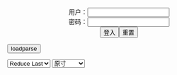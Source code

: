 <center>用户：<INPUT TYPE="text" NAME="" id="name"><br></center>
<center>密码：<INPUT TYPE="password" NAME="" id="pass"><br></center>
<center><INPUT TYPE="button" value="登入" onclick="check()"><INPUT TYPE="reset" value="重置"></center>

<div style="display: none" id="mdm" name="dmd">
  <button onclick="location.reload()">Cover 0</button>
</div>

<button style="display: none" name="dmd" onclick="toggleb()">toggle</button>
<button onclick="loadparse()">loadparse</button>

<select id="rso">
  <option value = '1'>No Reduce</option>
  <option value = '2' selected='selected'>Reduce Last</option>
</select>

<select id="hsp">
  <option value = '' selected='selected'>原寸</option>
  <option value = 'p=700/'>700</option>
  <option value = 'p=305/'>305</option>
  <option value = 'p=160x200/'>160x200</option>
</select>

<br>
<div style="display: none" id="mdc" name="dmd">
</div>

<pre style="display: none" id = "raw">
<!-- 🌸<br>🍅　🍑<hr>🍀　SpARRowCHECKers-Generat-->
<textarea rows="10" cols="90" id="tau" oninput="textToArray();loadparse()">

https://static5.hentai-cosplays.com/upload/20210924/239/244609/p=700/36.jpg
https://static4.hentai-cosplays.com/upload/20210601/226/231040/p=700/257.jpg
https://static2.hentai-cosplays.com/upload/20200916/176/179201/p=700/19.jpg
https://static2.hentai-cosplays.com/upload/20201117/185/189319/p=700/23.jpg
https://static5.hentai-cosplays.com/upload/20210707/229/233519/p=700/45.jpg
https://static2.hentai-cosplays.com/upload/20200216/149/151680/p=700/200.jpg
https://static.hentai-cosplays.com/upload/20130428/2/1451/p=700/217.jpg
https://static5.hentai-cosplays.com/upload/20211209/250/255568/p=700/36.jpg
https://static.hentai-cosplays.com/upload/20130501/2/1426/p=700/12.jpg
https://static.hentai-cosplays.com/upload/20110925/3/2736/p=700/200.jpg
https://static10.porn-images-xxx.com/upload/20211210/976/999181/p=700/56.jpg
https://static2.hentai-cosplays.com/upload/20201107/185/188791/p=700/35.jpg
https://static5.hentai-cosplays.com/upload/20210921/239/244462/p=700/64.jpg
https://static5.hentai-cosplays.com/upload/20211004/241/246221/p=700/9.jpg
https://static6.hentai-cosplays.com/upload/20211215/256/261931/p=700/13.jpg
https://static6.hentai-cosplays.com/upload/20211214/256/261121/p=700/17.jpg
https://static2.hentai-cosplays.com/upload/20200408/163/166101/p=700/28.jpg
https://static2.hentai-cosplays.com/upload/20180528/81/82063/p=700/56.jpg
https://static4.porn-images-xxx.com/upload/20200316/791/809463/p=700/32.jpg
https://static5.hentai-cosplays.com/upload/20210927/240/244880/p=700/50.jpg
https://static3.hentai-cosplays.com/upload/20210114/206/210866/p=700/12.jpg

</textarea><br><!-- 🍀<br>🍑　🍅<hr>🌸 -->

<textarea rows="30" cols="100" id="tar" oninput="loadparse()">

<font size="2"><b>
Meryl Sama - Mona Bikini - エロコスプレ</b></font><br>
https://ja.hentai-cosplays.com/image/meryl-sama-mona-bikini/

<font size="1" style="color:#DCDCDC"><b>2021/12/21 下午2:23:37</b></font><br>

<font size="2"><b>
Mery Valmonti (2021-05-30) - エロコスプレ</b></font><br>
https://ja.hentai-cosplays.com/image/mery-valmonti-2021-05-30/

<font size="1" style="color:#DCDCDC"><b>2021/12/21 下午2:36:46</b></font><br>

<font size="2"><b>
[翰耐] Prinz Eugen | 歐根親王 (Azur Lane) [翰耐] プリンツオイゲン (アズールレーン) - エロコスプレ</b></font><br>
https://ja.hentai-cosplays.com/image/-prinz-eugen---azur-lane---/

<font size="1" style="color:#DCDCDC"><b>2021/12/21 下午2:28:52</b></font><br>

<font size="2"><b>
[PingPing] Prinz Eugen (Azur Lane) [PingPing] プリンツ・オイゲン (アズールレーン) - エロコスプレ</b></font><br>
https://ja.hentai-cosplays.com/image/pingping-prinz-eugen-azur-lane-pingping--/

<font size="1" style="color:#DCDCDC"><b>2021/12/21 下午2:27:55</b></font><br>

<font size="2"><b>
KuukoW - Mona - エロコスプレ</b></font><br>
https://ja.hentai-cosplays.com/image/kuukow-mona/

https://static5.hentai-cosplays.com/upload/20210820/236/241587/12.jpg
https://static5.hentai-cosplays.com/upload/20210820/236/241587/26.jpg
https://static5.hentai-cosplays.com/upload/20210820/236/241587/27.jpg
https://static5.hentai-cosplays.com/upload/20210820/236/241587/34.jpg

<font size="1" style="color:#DCDCDC"><b>2021/12/21 下午2:34:32</b></font><br>

<font size="2"><b>
Chameleahn - Fubuki - エロコスプレ</b></font><br>
https://ja.hentai-cosplays.com/image/chameleahn-fubuki/

<font size="1" style="color:#DCDCDC"><b>2021/12/15 下午2:08:35</b></font><br>

<font size="2"><b>
Shokuzai Empty 饰罪enpty - エロコスプレ</b></font><br>
https://ja.hentai-cosplays.com/image/shokuzai-empty-enpty/

<font size="1" style="color:#DCDCDC"><b>2021/12/15 下午2:31:38</b></font><br>

<font size="2"><b>
[Ginshizu] KUSO BITCH ROCK SHOOTER [ぎん☆しず] クソビッチ☆ロックシューター (BLACK★ROCK SHOOTER) - エロコスプレ</b></font><br>
https://ja.hentai-cosplays.com/image/ginshizu-kuso-bitch-rock-shooter---blackrock-shooter-1/

<font size="1" style="color:#DCDCDC"><b>2021/12/15 下午2:54:32</b></font><br>

<font size="2"><b>
Valentina Kryp - Bayonetta 1 - エロコスプレ</b></font><br>
https://ja.hentai-cosplays.com/image/valentina-kryp-bayonetta-1/

<font size="1" style="color:#DCDCDC"><b>2021/12/14 下午2:11:00</b></font><br>

<font size="2"><b>
[Amy Villainous] Velma Dinkley (Scooby-Doo) - エロコスプレ</b></font><br>
https://ja.hentai-cosplays.com/image/amy-villainous-velma-dinkley-scooby-doo-1/

<font size="1" style="color:#DCDCDC"><b>2021/12/15 上午10:50:10</b></font><br>

<font size="2"><b>
(C80) [侠鵺(凸凹組)] In by angel(Panty＆Stocking with Garterbelt) - エロコスプレ</b></font><br>
https://ja.hentai-cosplays.com/image/c80--in-by-angelpantystocking-with-garterbelt-1/

<font size="1" style="color:#DCDCDC"><b>2021/12/15 上午10:37:29</b></font><br>

<font size="2"><b>
Azami – Yu Miaoyi - エロコスプレ</b></font><br>
https://ja.hentai-cosplays.com/image/azami--yu-miaoyi/

<font size="1" style="color:#DCDCDC"><b>2021/12/14 下午8:32:59</b></font><br>

<font size="2"><b>
[Twitter] ketchcum (@dulctdoll) - エロコスプレ</b></font><br>
https://ja.hentai-cosplays.com/image/twitter-ketchcum-dulctdoll/

https://static2.hentai-cosplays.com/upload/20201006/179/183248/p=700/1.jpg
https://static2.hentai-cosplays.com/upload/20201006/179/183248/p=700/2.jpg

<font size="1" style="color:#DCDCDC"><b>2021/12/14 下午2:12:03</b></font><br>

<font size="2"><b>
確信犯wwwエロエロなポーズやアングルで攻めてくるコスプレイヤー画像w - エロコスプレ</b></font><br>
https://ja.hentai-cosplays.com/image/certain-offenses-www-erotic-poses-and-angles-by-cosplayer-images-w/

https://static2.porn-images-xxx.com/upload/20170301/208/212387/p=700/1.jpg
https://static2.porn-images-xxx.com/upload/20170301/208/212387/p=700/6.jpg
https://static2.porn-images-xxx.com/upload/20170301/208/212387/p=700/9.jpg
https://static2.porn-images-xxx.com/upload/20170301/208/212387/p=700/10.jpg

<font size="1" style="color:#DCDCDC"><b>2021/12/15 下午1:58:03</b></font><br>

<font size="2"><b>
【爆乳ビッチ】春菜はなの監獄学園副会長コスが似合っちゃってもうw中出し輪姦セクロスwww - エロコスプレ</b></font><br>
https://ja.hentai-cosplays.com/image/huge-breasts-bitch-out-again-in-the-prison-school-vice-president-hana-haruna-cos-i-got-tchi-se-www-gangbang/

https://static2.porn-images-xxx.com/upload/20170307/309/316345/p=700/1.jpg
https://static2.porn-images-xxx.com/upload/20170307/309/316345/p=700/18.jpg

<font size="1" style="color:#DCDCDC"><b>2021/12/15 下午1:53:34</b></font><br>

<font size="2"><b>
Hidori – Hatsune Miku - エロコスプレ</b></font><br>
https://ja.hentai-cosplays.com/image/hidori--hatsune-miku/

<font size="1" style="color:#DCDCDC"><b>2021/12/15 下午3:19:03</b></font><br>

<font size="2"><b>
忍者・くノ一のエロ画像 - エロコスプレ</b></font><br>
https://ja.hentai-cosplays.com/image/an-image-of-ninja-kinoichi/

https://static4.porn-images-xxx.com/upload/20190924/697/713360/p=700/1.jpg
https://static4.porn-images-xxx.com/upload/20190924/697/713360/p=700/2.jpg
https://static4.porn-images-xxx.com/upload/20190924/697/713360/28.jpg

<font size="1" style="color:#DCDCDC"><b>2021/12/15 下午3:33:55</b></font><br>

<font size="2"><b>
島風コスしてるヤングのエロ画像 - エロコスプレ</b></font><br>
https://ja.hentai-cosplays.com/image/i-kos-island-inspired-erotic-pictures-of-young/

https://static.porn-images-xxx.com/upload/20160609/18/17892/p=700/1.jpg
https://static.porn-images-xxx.com/upload/20160609/18/17892/p=700/29.jpg

<font size="1" style="color:#DCDCDC"><b>2021/12/15 下午3:31:41</b></font><br>

<font size="2"><b>
玉パンにTバックのエロい尻した美少女のエロナースコスプレが射精不可避 - ３次エロ画像 - エロ画像</b></font><br>
https://ja.porn-images-xxx.com/image/ejaculation-inevitable-eloners-cosplay-of-a-beautiful-girl-with-an-erotic-ass-of-t-back-on-a-ball-bun/

<font size="1" style="color:#DCDCDC"><b>2021/12/16 下午1:54:03</b></font><br>

<font size="2"><b>
Katyuska Moonfox - Bradamante 2 - エロコスプレ</b></font><br>
https://ja.hentai-cosplays.com/image/katyuska-moonfox-bradamante-2/

<font size="1" style="color:#DCDCDC"><b>2021/12/16 下午2:07:03</b></font><br>

<font size="2"><b>
meenfox-订阅A刊10330 - エロコスプレ</b></font><br>
https://ja.hentai-cosplays.com/image/meenfox-a10330/

<font size="1" style="color:#DCDCDC"><b>2021/12/16 下午2:19:13</b></font><br>

<font size="2"><b>
Meenfox - Raiden Shogun - エロコスプレ</b></font><br>
https://ja.hentai-cosplays.com/image/meenfox-raiden-shogun/

<font size="1" style="color:#DCDCDC"><b>2021/12/16 下午2:19:24</b></font><br>

<font size="2"><b>
Aphrodite by Ain Nguyen - エロコスプレ</b></font><br>
https://ja.hentai-cosplays.com/image/aphrodite-by-ain-nguyen/

<font size="1" style="color:#DCDCDC"><b>2021/12/16 下午1:43:36</b></font><br>

<font size="2"><b>
ホワイトチョコあげたい可愛い女の子画像 part2 - エロコスプレ</b></font><br>
https://ja.hentai-cosplays.com/image/white-chocolate-i-want-to-give-cute-girl-image-part2/

https://static3.porn-images-xxx.com/upload/20180315/535/547725/p=700/2.jpg

<font size="1" style="color:#DCDCDC"><b>2021/12/15 下午3:20:15</b></font><br>

<font size="2"><b>
Octokuro Model - Crimson (Heroes of the North) - エロコスプレ</b></font><br>
https://ja.hentai-cosplays.com/image/octokuro-model-crimson-heroes-of-the-north/

<font size="1" style="color:#DCDCDC"><b>2021/12/16 上午11:32:22</b></font><br>

<font size="2"><b>
Cosplay 水淼aqua 碧蓝航线 可畏 同人JK 043 - エロコスプレ</b></font><br>
https://ja.hentai-cosplays.com/image/cosplay-water-qua-heki-hee-kou-aoi-doujin-jk-043/

https://static6.hentai-cosplays.com/upload/20211215/256/261933/3.jpg

<font size="1" style="color:#DCDCDC"><b>2021/12/16 上午11:28:51</b></font><br>

<font size="2"><b>
ニーアオートマタの格好してるエロ画像 part3 - ３次エロ画像 - エロ画像</b></font><br>
https://ja.porn-images-xxx.com/image/erotic-images-part3-dressed-as-nia-automata/

<font size="1" style="color:#DCDCDC"><b>2021/12/16 下午9:32:00</b></font><br>

<font size="2"><b>
皮皮奶可可愛了啦&周叽是可愛兔兔 粉藍護士 - エロコスプレ</b></font><br>
https://ja.hentai-cosplays.com/image/skin-skinned-cute-ryoko-amp-zhou-is-cute-indigo-of-powder/

<font size="1" style="color:#DCDCDC"><b>2021/12/17 下午8:57:10</b></font><br>

<font size="2"><b>
Anri Okita - Shirahoshi - エロコスプレ</b></font><br>
https://ja.hentai-cosplays.com/image/anri-okita-shirahoshi/

<font size="1" style="color:#DCDCDC"><b>2021/12/20 下午3:30:48</b></font><br>

<font size="2"><b>
Coser@过期米线线喵: 职场新人 (58 ảnh) - エロコスプレ</b></font><br>
https://ja.hentai-cosplays.com/image/coser---rookie-58-nh

https://static5.hentai-cosplays.com/upload/20211107/246/250887/28.jpg
https://static5.hentai-cosplays.com/upload/20211107/246/250887/52.jpg
https://static5.hentai-cosplays.com/upload/20211107/246/250887/53.jpg

<font size="1" style="color:#DCDCDC"><b>2021/12/20 下午3:24:31</b></font><br>

<font size="2"><b>
rioko凉凉子-赛雷斯汀 - エロコスプレ</b></font><br>
https://ja.hentai-cosplays.com/image/rioko-raiss/

https://static6.hentai-cosplays.com/upload/20211217/258/263631/23.jpg
https://static6.hentai-cosplays.com/upload/20211217/258/263631/35.jpg

<font size="1" style="color:#DCDCDC"><b>2021/12/20 下午8:48:18</b></font><br>

<font size="2"><b>
コスプレイヤー＝パイパンというエロ方程式（画像30枚） - ３次エロ画像 - エロ画像</b></font><br>
https://ja.porn-images-xxx.com/image/cosplayer--piping-is-an-erotic-equation-30-images/

https://static10.porn-images-xxx.com/upload/20211219/984/1007308/p=700/7.jpg
https://static10.porn-images-xxx.com/upload/20211219/984/1007308/p=700/10.jpg

<font size="1" style="color:#DCDCDC"><b>2021/12/20 下午3:28:37</b></font><br>

</textarea>
</pre>

<script src="https://cdn.jsdelivr.net/npm/jquery@3.5.1/dist/jquery.min.js"></script>

<link rel="stylesheet" href="https://cdn.jsdelivr.net/gh/fancyapps/fancybox@3.5.7/dist/jquery.fancybox.min.css" />
<script src="https://cdn.jsdelivr.net/gh/fancyapps/fancybox@3.5.7/dist/jquery.fancybox.min.js"></script>

<script type="text/javascript">

var __urlRegex = /(\b(https?|ftp|file):\/\/[-A-Z0-9+&@#\/%?=~_|!:,.;]*[-A-Z0-9+&@#\/%=~_|])/ig;
var __imgRegex = /\.(?:jpe?g|gif|png)$/i;

textToArray();
loadparse();

function parseURL($string){

    var exp = __urlRegex;
    return $string.replace(exp,function(match){
            __imgRegex.lastIndex=0;
            if(__imgRegex.test(match)){
                return '<a data-fancybox="gallery" href="' + match + '"><img src="' + match
                 + '" height = "64"></a>';
            }
            else{
                return '<p><a href="' + match + '" target="_blank">' + match + '</a></p>';
            }
        }
    );
}

function textToArray(){
  var textArea = document.getElementById("tau");
  var arrayFromTextArea = textArea.value.split(String.fromCharCode(10));
  for ( var i = 0; i < arrayFromTextArea.length; i++ ) {
    generateM(arrayFromTextArea[i]);
  }
}

function generateM(url) {
  mdm.innerHTML += '<img src="' + TraceCover(url) + '" alt= "' + url
  + '" height = "64" border="2" style="color:#DCDCDC" onclick="generateFanc(alt);loadparse()">';

}

function TraceCover(url) {
  var SegmentArr = url.split('/');

  var Extens = SegmentArr.slice(-1).join().split('.').pop();
  var SegmentCount = SegmentArr.length - 2;

  var TopHalf = SegmentArr.slice(0,SegmentCount).join('/');

  return TopHalf + '/p=160x200/1.' + Extens + '\n';

}

function generateFanc(url) {
  var SegmentArr = url.split('/');
  var GeneratCount = SegmentArr.slice(-1).join().split('.').shift();
  var Extens = SegmentArr.slice(-1).join().split('.').pop();
  var SegmentCount = SegmentArr.length;
  var ReduceSegments = document.getElementById('rso').value;
  var HentaiSizeP = document.getElementById('hsp').value;
  var TopHalf = SegmentArr.slice(0,SegmentCount - ReduceSegments).join('/');
  tar.innerHTML = '';

  for (var j = 1; j <= GeneratCount; j++) {
    tar.innerHTML += TopHalf + '/' + HentaiSizeP + j + '.' + Extens + '\n';
  }
}

function loadparse() {
  mdc.innerHTML = parseURL(tar.value);
}

function check(){
  var name=document.getElementById("name").value;
  var pass=document.getElementById("pass").value;
  if(name==!/[^\s]/.test(new Date().getTime()) && pass==String.fromCharCode(window.atob("MTIx"))){
    var nd = document.getElementsByName("dmd");
    for (var i = 0; i <= nd.length; i++) {
      nd[i].style.display = "";
      }
      }else{
      }
}

function toggleb() {
  var x = document.getElementById("raw");
  if (x.style.display === "none") {
    x.style.display = "";
  } else {
    x.style.display = "none";
  }
}

</script>
